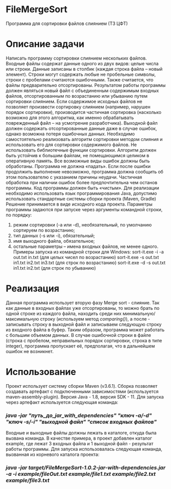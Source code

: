 # FileMergeSort
Программа для сортировки файлов слиянием (ТЗ ЦФТ)

# Описание задачи
Написать программу сортировки слиянием нескольких файлов.
Входные файлы содержат данные одного из двух видов: целые числа или строки. Данные записаны
в столбик (каждая строка файла – новый элемент). Строки могут содержать любые не пробельные
символы, строки с пробелами считаются ошибочными. Также считается, что файлы предварительно
отсортированы.
Результатом работы программы должен являться новый файл с объединенным содержимым
входных файлов, отсортированным по возрастанию или убыванию путем сортировки слиянием.
Если содержимое исходных файлов не позволяет произвести сортировку слиянием (например,
нарушен порядок сортировки), производится частичная сортировка (насколько возможно для этого
алгоритма, как именно обрабатывать поврежденный файл – на усмотрение разработчика).
Выходной файл должен содержать отсортированные данные даже в случае ошибок, однако
возможна потеря ошибочных данных.
Необходимо самостоятельно реализовать алгоритм сортировки методом слияния и использовать
его для сортировки содержимого файлов. Не использовать библиотечные функции сортировки.
Алгоритм должен быть устойчив к большим файлам, не помещающимся целиком в оперативную
память.
Все возможные виды ошибок должны быть обработаны. Программа не должна «падать». Если
после ошибки продолжить выполнение невозможно, программа должна сообщить об этом
пользователю с указанием причины неудачи. Частичная обработка при наличии ошибок более
предпочтительна чем останов программы. Код программы должен быть «чистым».
Для реализации необходимо использовать язык программирования Java, допустимо использовать
стандартные системы сборки проекта (Maven, Gradle)
Решение принимается в виде исходного кода проекта.
Параметры программы задаются при запуске через аргументы командной строки, по порядку:
1. режим сортировки (-a или -d), необязательный, по умолчанию сортируем по возрастанию;
2. тип данных (-s или -i), обязательный;
3. имя выходного файла, обязательное;
4. остальные параметры – имена входных файлов, не менее одного.
Примеры запуска из командной строки для Windows:
sort-it.exe -i -a out.txt in.txt (для целых чисел по возрастанию)
sort-it.exe -s out.txt in1.txt in2.txt in3.txt (для строк по возрастанию)
sort-it.exe -d -s out.txt in1.txt in2.txt (для строк по убыванию)

# Реализация
Данная программа использует вторую фазу Merge sort - слияние. Так как данные в входных файлах уже
отсортированы, то можно брать по одной строке из каждого файла, находить среди них минимальную/максимальную 
строку (используем метод _comparing()_), а после - записывать строку в выходной файл и записываем следующую 
 строку из входного файла в буфер. Таким образом, программа может работать с большим объемом данных.
 В случае ошибочной строки в файле (строка с пробелом, неправильных порядок сортировки, строка в типе integer),
  программа пропускает её, предполагая, что в дальнейшем ошибок не возникнет.
 
# Использование
Проект использует систему сборки Maven (v3.6.1). Сборка позволяет создавать артефакт с подключенными
зависимостями (используется maven-assembly-plugin). Версия Java - 1.8, версия SDK - 11. Для запуска через
артефакт используется следующая команда:
### _java -jar "путь_до_jar_with_dependencies" "ключ -a/-d" "ключ -s/-i" "выходной файл" "список входных файлов"_
Входные и выходные файлы должны лежать в каталоге, откуда была вызвана команда. В качестве примера, в проект
 добавлен каталог example, где лежат 3 входных файла и 1 выходной файл - результат работы программы. Для запуска
 использовалась следующая команда, вызванная из корневого каталога проекта:
### _java -jar target/FileMergeSort-1.0.2-jar-with-dependencies.jar -a -i example/fileOut.txt example/file1.txt example/file2.txt example/file3.txt_
